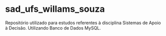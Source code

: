 # sad_ufs_willams_souza
Repositório utilizado para estudos referentes à disciplina Sistemas de Apoio à Decisão.
Utilizando Banco de Dados MySQL.
